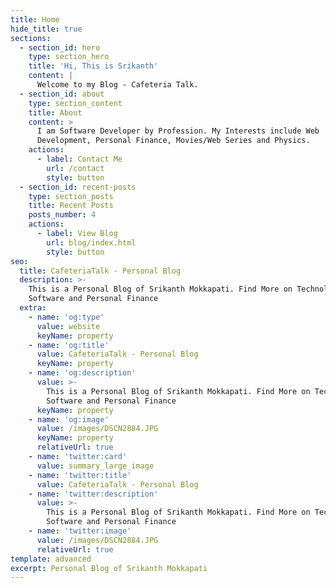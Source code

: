 ```yaml
---
title: Home
hide_title: true
sections:
  - section_id: hero
    type: section_hero
    title: 'Hi, This is Srikanth'
    content: |
      Welcome to my Blog - Cafeteria Talk.
  - section_id: about
    type: section_content
    title: About
    content: >
      I am Software Developer by Profession. My Interests include Web
      Development, Personal Finance, Movies/Web Series and Physics.
    actions:
      - label: Contact Me
        url: /contact
        style: button
  - section_id: recent-posts
    type: section_posts
    title: Recent Posts
    posts_number: 4
    actions:
      - label: View Blog
        url: blog/index.html
        style: button
seo:
  title: CafeteriaTalk - Personal Blog
  description: >-
    This is a Personal Blog of Srikanth Mokkapati. Find More on Technology,
    Software and Personal Finance
  extra:
    - name: 'og:type'
      value: website
      keyName: property
    - name: 'og:title'
      value: CafeteriaTalk - Personal Blog
      keyName: property
    - name: 'og:description'
      value: >-
        This is a Personal Blog of Srikanth Mokkapati. Find More on Technology,
        Software and Personal Finance
      keyName: property
    - name: 'og:image'
      value: /images/DSCN2884.JPG
      keyName: property
      relativeUrl: true
    - name: 'twitter:card'
      value: summary_large_image
    - name: 'twitter:title'
      value: CafeteriaTalk - Personal Blog
    - name: 'twitter:description'
      value: >-
        This is a Personal Blog of Srikanth Mokkapati. Find More on Technology,
        Software and Personal Finance
    - name: 'twitter:image'
      value: /images/DSCN2884.JPG
      relativeUrl: true
template: advanced
excerpt: Personal Blog of Srikanth Mokkapati
---
```

